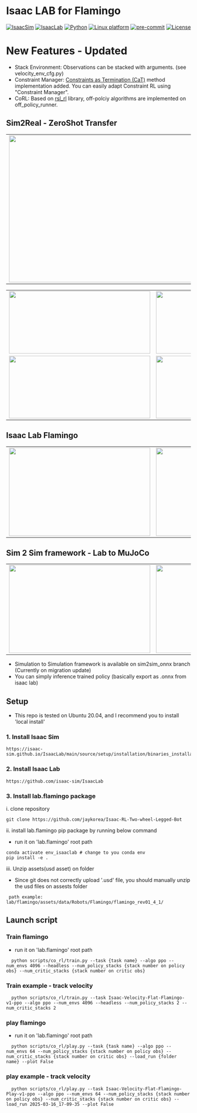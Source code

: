 # Isaac LAB for Flamingo

[![IsaacSim](https://img.shields.io/badge/IsaacSim-4.5-silver.svg)](https://docs.omniverse.nvidia.com/isaacsim/latest/overview.html)
[![IsaacLab](https://img.shields.io/badge/Lab-2.0.0-silver)](https://isaac-orbit.github.io/orbit/)
[![Python](https://img.shields.io/badge/python-3.10-blue.svg)](https://docs.python.org/3/whatsnew/3.10.html)
[![Linux platform](https://img.shields.io/badge/platform-linux--64-orange.svg)](https://releases.ubuntu.com/20.04/)
[![pre-commit](https://img.shields.io/badge/pre--commit-enabled-brightgreen?logo=pre-commit&logoColor=white)](https://pre-commit.com/)
[![License](https://img.shields.io/badge/license-MIT-yellow.svg)](https://opensource.org/license/mit)
# New Features - Updated
- Stack Environment: Observations can be stacked with arguments. (see velocity_env_cfg.py)
- Constraint Manager: [Constraints as Termination (CaT)](https://arxiv.org/abs/2401.12345) method implementation added. You can easily adapt Constraint RL using "Constraint Manager".
- CoRL: Based on [rsl_rl](https://github.com/leggedrobotics/rsl_rl) library, off-polciy algorithms are implemented on off_policy_runner.
## Sim2Real - ZeroShot Transfer
<table>
    <td><img src="https://github.com/user-attachments/assets/bb14612c-85c2-43ce-a7df-8b09ee4d3f69" width="800" height="400"/></td>
</table>
<table>
  <tr>
    <td><img src="https://github.com/user-attachments/assets/8f9f990d-e8e9-400a-82b2-1131ff73f891" width="385" height="170"/></td>
    <td><img src="https://github.com/user-attachments/assets/93c6b187-4680-435e-800a-9e6d3d570d13" width="385" height="170"/></td>
  </tr>
  <tr>
    <td><img src="https://github.com/user-attachments/assets/9991ff73-5b3e-4d10-9b63-548197f18e54" width="385" height="170"/></td>
    <td><img src="https://github.com/user-attachments/assets/545fd258-1add-499a-8c62-520e113a951b" width="385" height="170"/></td>
  </tr>
</table>


## Isaac Lab Flamingo
<table>
  <tr>
    <td><img src="https://github.com/user-attachments/assets/0037889b-bab7-4686-a9a5-46ea9bbe6ac2" width="385" height="240"/></td>
    <td><img src="https://github.com/user-attachments/assets/16d8d025-7e57-479a-80d4-9cfef2cf9b6b" width="385" height="240"/></td>
  </tr>
</table>

## Sim 2 Sim framework - Lab to MuJoCo
<table>
  <tr>
    <td><img src="https://github.com/user-attachments/assets/edcc4077-e082-4fce-90a6-b10c94869aad" width="385" height="240"/></td>
    <td><img src="https://github.com/user-attachments/assets/df58b2db-00c6-4228-a953-eb605dee2797" width="385" height="240"/></td>
  </tr>
</table>

- Simulation to Simulation framework is available on sim2sim_onnx branch (Currently on migration update)
- You can simply inference trained policy (basically export as .onnx from isaac lab)

## Setup
- This repo is tested on Ubuntu 20.04, and I recommend you to install 'local install'
### 1. Install Isaac Sim
  ```
  https://isaac-sim.github.io/IsaacLab/main/source/setup/installation/binaries_installation.html
  ```
### 2. Install Isaac Lab
  ```
  https://github.com/isaac-sim/IsaacLab
  ```

### 3. Install lab.flamingo package
i. clone repository
   ```
   git clone https://github.com/jaykorea/Isaac-RL-Two-wheel-Legged-Bot
   ```
ii. install lab.flamingo pip package by running below command
   - run it on 'lab.flamingo' root path
   ```
   conda activate env_isaaclab # change to you conda env
   pip install -e .
   ```
iii. Unzip assets(usd asset) on folder
   - Since git does not correctly upload '.usd' file, you should manually unzip the usd files on assests folder
   ```
    path example: lab/flamingo/assets/data/Robots/Flamingo/flamingo_rev01_4_1/
   ```

## Launch script
### Train flamingo
  - run it on 'lab.flamingo' root path
  ```
    python scripts/co_rl/train.py --task {task name} --algo ppo --num_envs 4096 --headless --num_policy_stacks {stack number on policy obs} --num_critic_stacks {stack number on critic obs}
  ```
### Train example - track velocity
  ```
    python scripts/co_rl/train.py --task Isaac-Velocity-Flat-Flamingo-v1-ppo --algo ppo --num_envs 4096 --headless --num_policy_stacks 2 --num_critic_stacks 2
  ```
### play flamingo
  - run it on 'lab.flamingo' root path
  ```
    python scripts/co_rl/play.py --task {task name} --algo ppo --num_envs 64 --num_policy_stacks {stack number on policy obs} --num_critic_stacks {stack number on critic obs} --load_run {folder name} --plot False
  ```
### play example - track velocity
  ```
    python scripts/co_rl/play.py --task Isaac-Velocity-Flat-Flamingo-Play-v1-ppo --algo ppo --num_envs 64 --num_policy_stacks {stack number on policy obs} --num_critic_stacks {stack number on critic obs} --load_run 2025-03-16_17-09-35 --plot False
  ```
